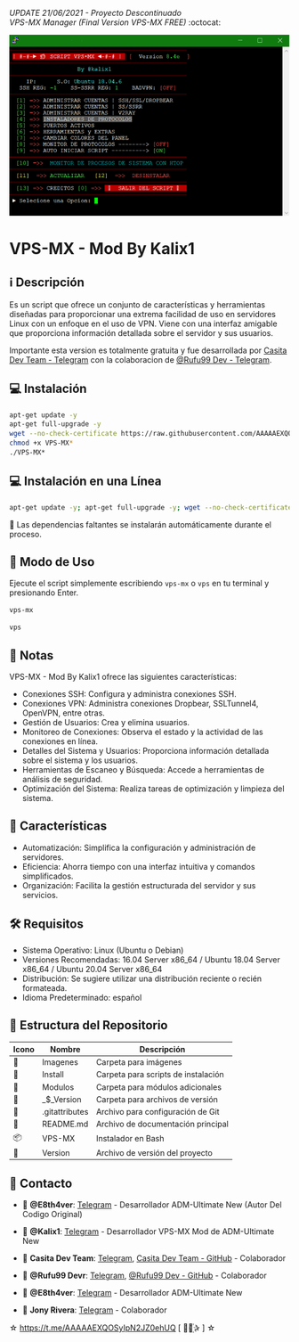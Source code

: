 ﻿*UPDATE 21/06/2021 - Proyecto Descontinuado*  
*VPS-MX Manager (Final Version VPS-MX FREE)*
:octocat:

![logo](https://github.com/AAAAAEXQOSyIpN2JZ0ehUQ/VPS-MX-FREE/blob/main/Imagenes/VPS-MX-Free.png)

# VPS-MX  - Mod By Kalix1
## :information_source: Descripción
Es un script que ofrece un conjunto de características y herramientas diseñadas para 
proporcionar una extrema facilidad de uso en servidores Linux con un enfoque en el uso de 
VPN. Viene con una interfaz amigable que proporciona información detallada sobre el servidor y 
sus usuarios.

Importante esta version es totalmente gratuita y fue desarrollada por [Casita Dev Team - Telegram](https://t.me/conectedmx_vip) 
con la colaboracion de [@Rufu99 Dev - Telegram](https://t.me/ADMRufu). 

## :computer: Instalación
```bash
apt-get update -y
apt-get full-upgrade -y
wget --no-check-certificate https://raw.githubusercontent.com/AAAAAEXQOSyIpN2JZ0ehUQ/VPS-MX-FREE/main/VPS-MX
chmod +x VPS-MX*
./VPS-MX*
```

## :computer: Instalación en una Línea
```bash
apt-get update -y; apt-get full-upgrade -y; wget --no-check-certificate https://raw.githubusercontent.com/AAAAAEXQOSyIpN2JZ0ehUQ/VPS-MX-FREE/main/VPS-MX && chmod +x VPS-MX* && ./VPS-MX*
```

:memo: Las dependencias faltantes se instalarán automáticamente durante el proceso.

## :rocket: Modo de Uso

Ejecute el script simplemente escribiendo `vps-mx` o `vps` en tu terminal y presionando Enter.

```bash
vps-mx
```
```bash
vps
```

## :bookmark_tabs: Notas
VPS-MX  - Mod By Kalix1 ofrece las siguientes características:

- Conexiones SSH: Configura y administra conexiones SSH.
- Conexiones VPN: Administra conexiones Dropbear, SSLTunnel4, OpenVPN, entre otras.
- Gestión de Usuarios: Crea y elimina usuarios.
- Monitoreo de Conexiones: Observa el estado y la actividad de las conexiones en línea.
- Detalles del Sistema y Usuarios: Proporciona información detallada sobre el sistema y los usuarios.
- Herramientas de Escaneo y Búsqueda: Accede a herramientas de análisis de seguridad.
- Optimización del Sistema: Realiza tareas de optimización y limpieza del sistema.

## :star2: Características 

- Automatización: Simplifica la configuración y administración de servidores.
- Eficiencia: Ahorra tiempo con una interfaz intuitiva y comandos simplificados.
- Organización: Facilita la gestión estructurada del servidor y sus servicios.

## :hammer_and_wrench: Requisitos 

- Sistema Operativo: Linux (Ubuntu o Debian)
- Versiones Recomendadas: 16.04 Server x86_64 / Ubuntu 18.04 Server x86_64 / Ubuntu 20.04 Server x86_64
- Distribución: Se sugiere utilizar una distribución reciente o recién formateada.
- Idioma Predeterminado: español

## :open_file_folder: Estructura del Repositorio

| Icono            | Nombre         | Descripción                               |
|------------------|----------------|-------------------------------------------|
| :file_folder:    | Imagenes       | Carpeta para imágenes                     |
| :file_folder:    | Install        | Carpeta para scripts de instalación       |
| :file_folder:    | Modulos        | Carpeta para módulos adicionales          |
| :file_folder:    | _$_Version     | Carpeta para archivos de versión          |
| :page_facing_up: | .gitattributes | Archivo para configuración de Git         |
| :book:           | README.md      | Archivo de documentación principal        |
| :package:        | VPS-MX         | Instalador en Bash                        |
| :page_facing_up: | Version        | Archivo de versión del proyecto           |

## :email: Contacto 
* :busts_in_silhouette: **@E8th4ver**: [Telegram](https://t.me/E8th4ver) - Desarrollador  ADM-Ultimate New (Autor Del Codigo Original)

* :busts_in_silhouette: **@Kalix1**: [Telegram](https://t.me/E8th4ver) - Desarrollador  VPS-MX Mod de ADM-Ultimate New

* :busts_in_silhouette: **Casita Dev Team**: [Telegram](https://t.me/conectedmx_vip), [Casita Dev Team - GitHub](https://github.com/lacasitamx) - Colaborador

* :busts_in_silhouette: **@Rufu99 Devr**: [Telegram](https://t.me/ADMRufu), [@Rufu99 Dev - GitHub](https://github.com/rudi9999) - Colaborador



* :busts_in_silhouette: **@E8th4ver**: [Telegram](https://t.me/E8th4ver) - Desarrollador  ADM-Ultimate New

* :busts_in_silhouette: **Jony Rivera**: [Telegram](https://t.me/Jony_Rivera) - Colaborador

☆ https://t.me/AAAAAEXQOSyIpN2JZ0ehUQ [  ⃘⃤꙰✰ ] ☆

